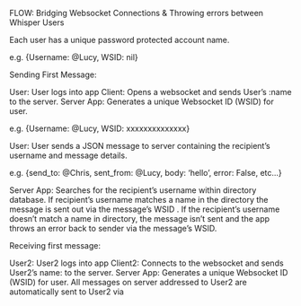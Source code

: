FLOW:  Bridging Websocket Connections & Throwing errors between Whisper Users

Each user has a unique password protected account name.

e.g. {Username: @Lucy,  WSID:  nil}

Sending First Message:

User: User logs into app
Client: Opens a websocket and sends User’s :name to the server.
Server App: Generates a unique Websocket ID (WSID) for user.

e.g. {Username: @Lucy,  WSID: xxxxxxxxxxxxxx}

User:  User sends a JSON message to server containing the recipient’s username and message details.

e.g. {send_to:  @Chris, sent_from: @Lucy,  body: ‘hello’,  error:  False, etc...}

Server App:  Searches for the recipient’s username within directory database.
 If recipient’s username matches a name in the directory the message is sent out via the message’s WSID .
If the recipient’s username doesn’t match a name in directory, the message isn’t sent and the app throws an error back to sender via the message’s WSID.

Receiving first message:

User2: User2 logs into app
Client2: Connects to the websocket and sends User2’s name: to the server.
Server App: Generates a unique Websocket ID (WSID) for user.
All messages on server addressed to User2 are automatically sent to User2 via
